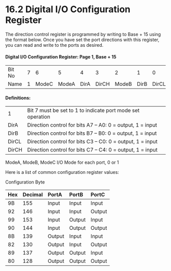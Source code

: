 # 16.2 Digital I/O Configuration Register

The direction control register is programmed by writing to Base + 15 using the format below. Once you have set the port directions with this register, you can read and write to the ports as desired.

#### Digital I/O Configuration Register: Page 1, Base + 15

|  |  |  |  |  |  |  |  |  |
| :--- | :--- | :--- | :--- | :--- | :--- | :--- | :--- | :--- |
| Bit No | 7 | 6 | 5 | 4 | 3 | 2 | 1 | 0 |
| Name | 1 | ModeC | ModeA | DirA | DirCH | ModeB | DirB | DirCL |

#### Definitions:

|  |  |
| :--- | :--- |
| 1 | Bit 7 must be set to 1 to indicate port mode set operation |
| DirA | Direction control for bits A7 – A0: 0 = output, 1 = input |
| DirB | Direction control for bits B7 – B0: 0 = output, 1 = input |
| DirCL | Direction control for bits C3 – C0: 0 = output, 1 = input |
| DirCH | Direction control for bits C7 – C4: 0 = output, 1 = input |

ModeA, ModeB, ModeC I/O Mode for each port, 0 or 1

Here is a list of common configuration register values:

Configuration Byte

| Hex | Decimal | PortA | PortB | PortC |
| :--- | :--- | :--- | :--- | :--- |
| 9B | 155 | Input | Input | Input |
| 92 | 146 | Input | Input | Output |
| 99 | 153 | Input | Output | Input |
| 90 | 144 | Input | Output | Output |
| 8B | 139 | Output | Input | Input |
| 82 | 130 | Output | Input | Output |
| 89 | 137 | Output | Output | Input |
| 80 | 128 | Output | Output | Output |

